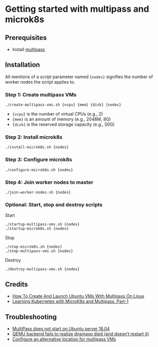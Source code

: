 # Getting started with multipass and microk8s

## Prerequisites

* Install [multipass](https://multipass.run/)


## Installation

All mentions of a script parameter named `{nodes}` signifies the number of worker nodes the script applies to.

### Step 1: Create multipass VMs

```
./create-multipass-vms.sh {vcpu} {mem} {disk} {nodes}
```

* `{vcpu}` is the number of virtual CPUs (e.g., 2)
* `{mem}` is an amount of memory (e.g., 2048M, 8G)
* `{disk}` is the reserved storage capacity (e.g., 50G)

### Step 2: Install microk8s

```
./install-microk8s.sh {nodes}
```

### Step 3: Configure microk8s

```
./configure-microk8s.sh {nodes}
```

### Step 4: Join worker nodes to master

```
./join-worker-nodes.sh {nodes}
```

### Optional: Start, stop and destroy scripts

Start

```
./startup-multipass-vms.sh {nodes}
./startup-microk8s.sh {nodes}
```

Stop 

```
./stop-microk8s.sh {nodes}
./stop-multipass-vms.sh {nodes}
```

Destroy

```
./destroy-multipass-vms.sh {nodes}
```

## Credits

* [How To Create And Launch Ubuntu VMs With Multipass On Linux](https://www.ostechnix.com/how-to-create-and-launch-ubuntu-vms-with-multipass-on-linux/)
* [Learning Kubernetes with MicroK8s and Multipass. Part-1](https://medium.com/@mohamedsinbox/learning-kubernetes-with-microk8s-and-multipass-part-1-5906fb7db9d3)


## Troubleshooting

* [MultiPass does not start on Ubuntu server 18.04](https://forum.snapcraft.io/t/multipass-does-not-start-on-ubuntu-server-18-04/11365/10)
* [QEMU backend fails to realize dnsmasq died (and doesn't restart it)](https://github.com/canonical/multipass/issues/1475#)
* [Configure an alternative location for multipass VMs](https://github.com/canonical/multipass/issues/1215)